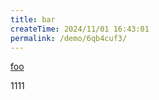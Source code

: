 ```yaml
---
title: bar
createTime: 2024/11/01 16:43:01
permalink: /demo/6qb4cuf3/
---
```


[foo](./foo.md)

1111
